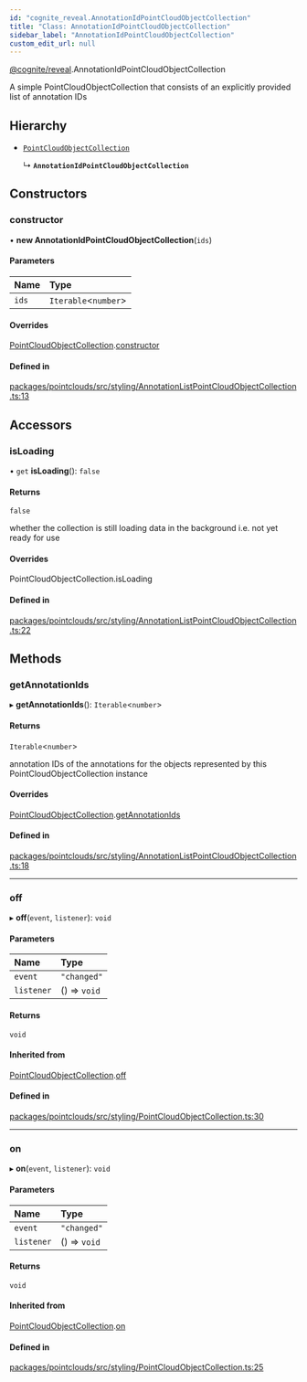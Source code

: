 ```yaml
---
id: "cognite_reveal.AnnotationIdPointCloudObjectCollection"
title: "Class: AnnotationIdPointCloudObjectCollection"
sidebar_label: "AnnotationIdPointCloudObjectCollection"
custom_edit_url: null
---
```


[@cognite/reveal](../modules/cognite_reveal.md).AnnotationIdPointCloudObjectCollection

A simple PointCloudObjectCollection that consists of an explicitly provided list of annotation IDs

## Hierarchy

- [`PointCloudObjectCollection`](cognite_reveal.PointCloudObjectCollection.md)

  ↳ **`AnnotationIdPointCloudObjectCollection`**

## Constructors

### constructor

• **new AnnotationIdPointCloudObjectCollection**(`ids`)

#### Parameters

| Name | Type |
| :------ | :------ |
| `ids` | `Iterable`<`number`\> |

#### Overrides

[PointCloudObjectCollection](cognite_reveal.PointCloudObjectCollection.md).[constructor](cognite_reveal.PointCloudObjectCollection.md#constructor)

#### Defined in

[packages/pointclouds/src/styling/AnnotationListPointCloudObjectCollection.ts:13](https://github.com/cognitedata/reveal/blob/269dea0c1/viewer/packages/pointclouds/src/styling/AnnotationListPointCloudObjectCollection.ts#L13)

## Accessors

### isLoading

• `get` **isLoading**(): ``false``

#### Returns

``false``

whether the collection is still loading data in the background i.e. not yet ready for use

#### Overrides

PointCloudObjectCollection.isLoading

#### Defined in

[packages/pointclouds/src/styling/AnnotationListPointCloudObjectCollection.ts:22](https://github.com/cognitedata/reveal/blob/269dea0c1/viewer/packages/pointclouds/src/styling/AnnotationListPointCloudObjectCollection.ts#L22)

## Methods

### getAnnotationIds

▸ **getAnnotationIds**(): `Iterable`<`number`\>

#### Returns

`Iterable`<`number`\>

annotation IDs of the annotations for the objects represented by this PointCloudObjectCollection instance

#### Overrides

[PointCloudObjectCollection](cognite_reveal.PointCloudObjectCollection.md).[getAnnotationIds](cognite_reveal.PointCloudObjectCollection.md#getannotationids)

#### Defined in

[packages/pointclouds/src/styling/AnnotationListPointCloudObjectCollection.ts:18](https://github.com/cognitedata/reveal/blob/269dea0c1/viewer/packages/pointclouds/src/styling/AnnotationListPointCloudObjectCollection.ts#L18)

___

### off

▸ **off**(`event`, `listener`): `void`

#### Parameters

| Name | Type |
| :------ | :------ |
| `event` | ``"changed"`` |
| `listener` | () => `void` |

#### Returns

`void`

#### Inherited from

[PointCloudObjectCollection](cognite_reveal.PointCloudObjectCollection.md).[off](cognite_reveal.PointCloudObjectCollection.md#off)

#### Defined in

[packages/pointclouds/src/styling/PointCloudObjectCollection.ts:30](https://github.com/cognitedata/reveal/blob/269dea0c1/viewer/packages/pointclouds/src/styling/PointCloudObjectCollection.ts#L30)

___

### on

▸ **on**(`event`, `listener`): `void`

#### Parameters

| Name | Type |
| :------ | :------ |
| `event` | ``"changed"`` |
| `listener` | () => `void` |

#### Returns

`void`

#### Inherited from

[PointCloudObjectCollection](cognite_reveal.PointCloudObjectCollection.md).[on](cognite_reveal.PointCloudObjectCollection.md#on)

#### Defined in

[packages/pointclouds/src/styling/PointCloudObjectCollection.ts:25](https://github.com/cognitedata/reveal/blob/269dea0c1/viewer/packages/pointclouds/src/styling/PointCloudObjectCollection.ts#L25)
